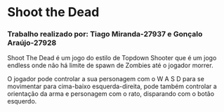 # Shoot the Dead

### Trabalho realizado por: Tiago Miranda-27937 e Gonçalo Araújo-27928


Shoot The Dead é um jogo do estilo de Topdown Shooter que é um jogo endless onde não há limite de spawn de Zombies até o jogador morrer.

O jogador pode controlar a sua personagem com o W A S D para se movimentar para cima-baixo esquerda-direita, pode também controlar a orientação da arma e personagem com o rato, disparando com o botão esquerdo.
